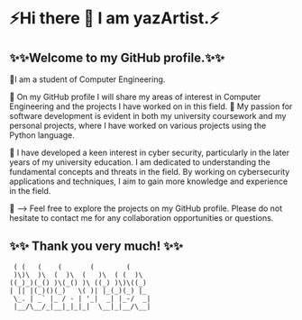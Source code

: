 # ⚡Hi there 👋 I am yazArtist.⚡

## ✨✨Welcome to my GitHub profile.✨✨
🐳I am a student of Computer Engineering.

🌱 On my GitHub profile I will share my areas of interest in Computer Engineering and the projects I have worked on in this field.
🌱 My passion for software development is evident in both my university coursework and my personal projects, where I have worked on various projects using the Python language.

🤔 I have developed a keen interest in cyber security, particularly in the later years of my university education. I am dedicated to understanding the fundamental concepts and threats in the field. By working on cybersecurity applications and techniques, I aim to gain more knowledge and experience in the field.

💬 --> Feel free to explore the projects on my GitHub profile. 
Please do not hesitate to contact me for any collaboration opportunities or questions.

## ✨✨ Thank you very much! ✨✨

```
 ( (   (    (       (        (   
 )\)\  )\  (  )\  (   )\  ( (  )\  
((_)_)(_() )\(_() )\ ((_) )\)\((_) 
| || |(_)()(_)   \( )| |_(_)(_) |_ 
 \_. | _` |_ / - | '_|  _| |_-/  _|
 |__/\__/_|__|_|_|_|  \__|_|__/\__|
```
